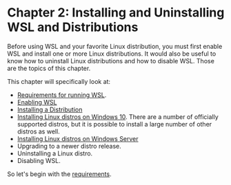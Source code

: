 # Chapter 2: Installing and Uninstalling WSL and Distributions
Before using WSL and your favorite Linux distribution, you must first
enable WSL and install one or more Linux distributions. It would also
be useful to know how to uninstall Linux distributions and how to disable
WSL. Those are the topics of this chapter.

This chapter will specifically look at:
- [Requirements for running WSL](0210-Requirements.md).
- [Enabling WSL](0220-Enabling-WSL.md)
- [Installing a Distribution](0230-Installing-Your-Linux-Distro.md)
- [Installing Linux distros on Windows 10](
0240-Installing-on-Windows-10.md). There are a number of
officially supported distros, but it is possible to install a large
number of other distros as well.
- [Installing Linux distros on Windows Server](
0300-Installing-on-Windows-Server.md)
- Upgrading to a newer distro release.
- Uninstalling a Linux distro.
- Disabling WSL.

So let's begin with the [requirements](0210-Requirements.md).